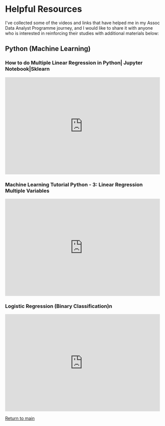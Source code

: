 <h1>Helpful Resources</h1>
<p>I've collected some of the videos and links that have helped me in my Assoc Data Analyst Programme journey, and I would like to share it with anyone who is interested in reinforcing their studies with additional materials below:</p>
<h2>Python (Machine Learning)</h2>

<h3>How to do Multiple Linear Regression in Python| Jupyter Notebook|Sklearn</h3>
<iframe width="100%" height="315" src="https://www.youtube.com/embed/WngoqVB6cXw" title="YouTube video player" frameborder="0" allow="accelerometer; autoplay; clipboard-write; encrypted-media; gyroscope; picture-in-picture" allowfullscreen></iframe>

<h3>Machine Learning Tutorial Python - 3: Linear Regression Multiple Variables</h3>
<iframe width="100%" height="315" src="https://www.youtube.com/embed/J_LnPL3Qg70" title="YouTube video player" frameborder="0" allow="accelerometer; autoplay; clipboard-write; encrypted-media; gyroscope; picture-in-picture" allowfullscreen></iframe>

<h3>Logistic Regression (Binary Classification)n</h3>
<iframe width="100%" height="315" src="https://www.youtube.com/embed/zM4VZR0px8E" title="YouTube video player" frameborder="0" allow="accelerometer; autoplay; clipboard-write; encrypted-media; gyroscope; picture-in-picture" allowfullscreen></iframe>

<p><a href="index">Return to main</a></p>
